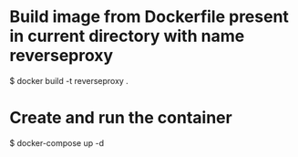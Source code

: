 # Build image from Dockerfile present in current directory with name reverseproxy

$ docker build -t reverseproxy .

# Create and run the container 
$ docker-compose up -d




